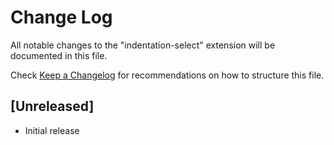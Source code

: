 # Change Log

All notable changes to the "indentation-select" extension will be documented in this file.

Check [Keep a Changelog](http://keepachangelog.com/) for recommendations on how to structure this file.

## [Unreleased]

- Initial release